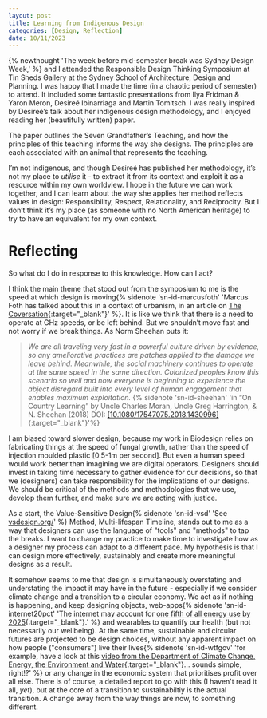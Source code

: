 ```yaml
---
layout: post
title: Learning from Indigenous Design
categories: [Design, Reflection]
date: 10/11/2023
---
```


{% newthought 'The week before mid-semester break was Sydney Design Week,' %} and I attended the Responsible Design Thinking Symposium <!--more--> at Tin Sheds Gallery at the Sydney School of Architecture, Design and Planning. I was happy that I made the time (in a chaotic period of semester) to attend. It included some fantastic presentations from Ilya Fridman & Yaron Meron, Desireé Ibinarriaga and Martin Tomitsch. I was really inspired by Desireé’s talk about her indigenous design methodology, and I enjoyed reading her (beautifully written) paper.

The paper outlines the Seven Grandfather’s Teaching, and how the principles of this teaching informs the way she designs. The principles are each associated with an animal that represents the teaching. 

I’m not indigenous, and though Desireé has published her methodology, it’s not my place to *utilise* it - to extract it from its context and exploit it as a resource within my own worldview. I hope in the future we can work together, and I can learn about the way she applies her method reflects values in design: Responsibility, Respect, Relationality, and Reciprocity. But I don’t think it’s my place (as someone with no North American heritage) to try to have an equivalent for my own context. 

# Reflecting
So what do I do in response to this knowledge. How can I act?

I think the main theme that stood out from the symposium to me is the speed at which design is moving{% sidenote 'sn-id-marcusfoth' 'Marcus Foth  has talked about this in a context of urbanism, in an article on [The Coversation](https://theconversation.com/we-should-create-cities-for-slowing-down-75689){:target="_blank"}' %}. It is like we think that there is a need to operate at GHz speeds, or be left behind. But we shouldn’t move fast and not worry if we break things. As Norm Sheehan puts it: 

> *We are all traveling very fast in a powerful culture driven by evidence, so any ameliorative practices are patches applied to the damage we leave behind. Meanwhile, the social machinery continues to operate at the same speed in the same direction. Colonized peoples know this scenario so well and now everyone is beginning to experience the abject disregard built into every level of human engagement that enables maximum exploitation.* {% sidenote 'sn-id-sheehan' 'in “On Country Learning” by Uncle Charles Moran, Uncle Greg Harrington,  & N. Sheehan (2018) DOI: [[10.1080/17547075.2018.1430996]](https://doi.org/10.1080/17547075.2018.1430996){:target="_blank"}'%}

I am biased toward slower design, because my work in Biodesign relies on fabricating things at the speed of fungal growth, rather than the speed of injection moulded plastic [0.5-1m per second]. But even a human speed would work better than imagining we are digital operators. Designers should invest in taking time necessary to gather evidence for our decisions, so that we (designers) can take responsibility for the implications of our designs. We should be critical of the methods and methodologies that we use, develop them further, and make sure we are acting with justice.

As a start, the Value-Sensitive Design{% sidenote 'sn-id-vsd' 'See [vsdesign.org/](https://vsdesign.org/)' %} Method, Multi-lifespan Timeline, stands out to me as a way that designers can use the language of "tools" and "methods" to tap the breaks. I want to change my practice to make time to investigate how as a designer my process can adapt to a different pace. My hypothesis is that I can design more effectively, sustainably and create more meaningful designs as a result.

It somehow seems to me that design is simultaneously overstating and understating the impact it may have in the future - especially if we consider climate change and a transition to a circular economy. We act as if nothing is happening, and keep designing objects, web-apps{% sidenote 'sn-id-internet20pct' 'The internet may account for [one fifth of all energy use by 2025](https://theconversation.com/the-internet-consumes-extraordinary-amounts-of-energy-heres-how-we-can-make-it-more-sustainable-160639){:target="_blank"}.' %} and wearables to quantify our health (but not necessarily our wellbeing). At the same time, sustainable and circular futures are projected to be design choices, without any apparent impact on how people ("consumers") live their lives{% sidenote 'sn-id-wtfgov' 'for example, have a look at this [video from the Department of Climate Change, Energy, the Environment and Water](https://www.dcceew.gov.au/environment/protection/circular-economy/design#video-transcript){:target="_blank"}... sounds simple, right!?' %} or any change in the economic system that prioritises profit over all else. There is of course, a detailed report to go with this (I haven't read it all, *yet*), but at the core of a transition to sustainabiltiy is the actual transition. A change away from the way things are now, to something different. 